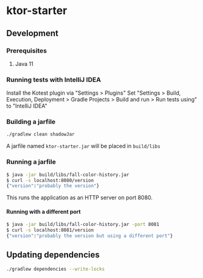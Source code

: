 # ktor-starter
## Development
### Prerequisites
1. Java 11

### Running tests with IntelliJ IDEA
Install the Kotest plugin via "Settings > Plugins"
Set "Settings > Build, Execution, Deployment > Gradle Projects > Build and run > Run tests using" to "IntelliJ IDEA"

### Building a jarfile
```sh
./gradlew clean shadowJar
```
A jarfile named `ktor-starter.jar` will be placed in `build/libs`

### Running a jarfile
```sh
$ java -jar build/libs/fall-color-history.jar
$ curl -s localhost:8080/version
{"version":"probably the version"}
```
This runs the application as an HTTP server on port 8080.

#### Running with a different port
```sh
$ java -jar build/libs/fall-color-history.jar -port 8081
$ curl -s localhost:8081/version
{"version":"probably the version but using a different port"}
```

## Updating dependencies
```sh
./gradlew dependencies --write-locks
```
